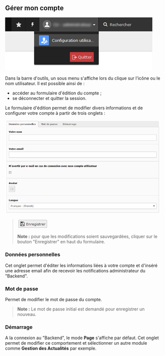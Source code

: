 ## Gérer mon compte

![](/assets/admin_TYPO3_account.png)

Dans la barre d'outils, un sous menu s'affiche lors du clique sur l'icône ou le nom utilisateur. Il est possible ainsi de :

* accéder au formulaire d'édition du compte ;
* se déconnecter et quitter la session.

Le formulaire d'édition permet de modifier divers informations et de configurer votre compte à partir de trois onglets :

![](/assets/admin_TYPO3_edit_account.png)

> ![](/assets/save.png)
>
> **Note :** pour que les modifications soient sauvegardées, cliquer sur le bouton "Enregistrer" en haut du formulaire.

### Données personnelles

Cet onglet permet d'éditer les informations liées à votre compte et d'inséré une adresse email afin de recevoir les notifications administrateur du "Backend".

### Mot de passe

Permet de modifier le mot de passe du compte.

> **Note :** Le mot de passe initial est demandé pour enregistrer un nouveau.

### Démarrage

A la connexion au "Backend", le mode **Page** s'affiche par défaut. Cet onglet permet de modifier ce comportement et sélectionner un autre module comme **Gestion des Actualités** par exemple.

